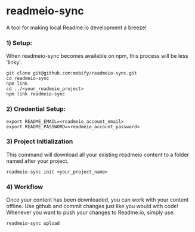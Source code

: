 # readmeio-sync
A tool for making local Readme.io development a breeze!

### 1) Setup:
When readmeio-sync becomes available on npm, this process will be less 'linky'.
```
git clone git@github.com:mobify/readmeio-sync.git
cd readmeio-sync
npm link
cd ../<your_readmeio_project>
npm link readmeio-sync
```

### 2) Credential Setup:
```
export README_EMAIL=<readmeio_account_email>
export README_PASSWORD=<readmeio_account_password>
```

### 3) Project Initialization
This command will download all your existing readmeio content to a folder named after your project.
```
readmeio-sync init <your_project_name>
```

### 4) Workflow
Once your content has been downloaded, you can work with your content offline. Use github and commit changes just like you would with code! Whenever you want to push your changes to Readme.io, simply use.
```
readmeio-sync upload
```

